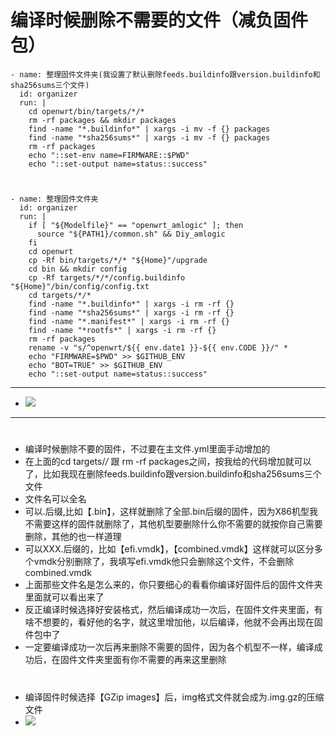 # 编译时候删除不需要的文件（减负固件包）

    - name: 整理固件文件夹(我设置了默认删除feeds.buildinfo跟version.buildinfo和sha256sums三个文件)
      id: organizer
      run: |
        cd openwrt/bin/targets/*/*
        rm -rf packages && mkdir packages
        find -name "*.buildinfo*" | xargs -i mv -f {} packages
        find -name "*sha256sums*" | xargs -i mv -f {} packages
        rm -rf packages
        echo "::set-env name=FIRMWARE::$PWD"
        echo "::set-output name=status::success"

#


    - name: 整理固件文件夹
      id: organizer
      run: |
        if [ "${Modelfile}" == "openwrt_amlogic" ]; then
          source "${PATH1}/common.sh" && Diy_amlogic
        fi
        cd openwrt
        cp -Rf bin/targets/*/* "${Home}"/upgrade
        cd bin && mkdir config
        cp -Rf targets/*/*/config.buildinfo "${Home}"/bin/config/config.txt
        cd targets/*/*
        find -name "*.buildinfo*" | xargs -i rm -rf {}
        find -name "*sha256sums*" | xargs -i rm -rf {}
        find -name "*.manifest*" | xargs -i rm -rf {}
        find -name "*rootfs*" | xargs -i rm -rf {}
        rm -rf packages
        rename -v "s/^openwrt/${{ env.date1 }}-${{ env.CODE }}/" *
        echo "FIRMWARE=$PWD" >> $GITHUB_ENV
        echo "BOT=TRUE" >> $GITHUB_ENV
        echo "::set-output name=status::success"
        
---    
- <img src="https://github.com/danshui-git/shuoming/blob/master/doc/s1.png" />
---  

 #       
-  编译时候删除不要的固件，不过要在主文件.yml里面手动增加的     
- 在上面的cd targets/*/* 跟 rm -rf packages之间，按我给的代码增加就可以了，比如我现在删除feeds.buildinfo跟version.buildinfo和sha256sums三个文件
- 文件名可以全名
- 可以.后缀,比如【.bin】，这样就删除了全部.bin后缀的固件，因为X86机型我不需要这样的固件就删除了，其他机型要删除什么你不需要的就按你自己需要删除，其他的也一样道理
- 可以XXX.后缀的，比如【efi.vmdk】，【combined.vmdk】这样就可以区分多个vmdk分别删除了，我填写efi.vmdk他只会删除这个文件，不会删除combined.vmdk
- 上面那些文件名是怎么来的，你只要细心的看看你编译好固件后的固件文件夹里面就可以看出来了
- 反正编译时候选择好安装格式，然后编译成功一次后，在固件文件夹里面，有啥不想要的，看好他的名字，就这里增加他，以后编译，他就不会再出现在固件包中了
- 一定要编译成功一次后再来删除不需要的固件，因为各个机型不一样，编译成功后，在固件文件夹里面有你不需要的再来这里删除
#
#
#
- 编译固件时候选择【GZip images】后，img格式文件就会成为.img.gz的压缩文件
- <img src="https://github.com/danshui-git/shuoming/blob/master/doc/gujian.png" />
